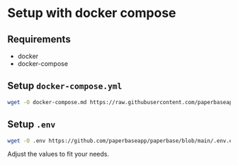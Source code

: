 # Setup with docker compose

## Requirements
- docker
- docker-compose

## Setup `docker-compose.yml`
```sh
wget -O docker-compose.md https://raw.githubusercontent.com/paperbaseapp/paperbase/main/docker-compose.prod.yml
```
## Setup `.env`
```sh
wget -O .env https://github.com/paperbaseapp/paperbase/blob/main/.env.example
```
Adjust the values to fit your needs.
